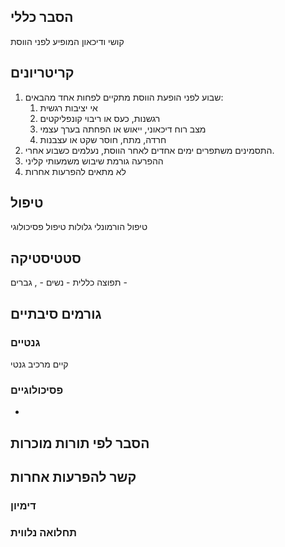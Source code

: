 ## הסבר כללי 
קושי ודיכאון המופיע לפני הווסת

## קריטריונים
1. שבוע לפני הופעת הווסת מתקיים לפחות אחד מהבאים:
	1. אי יציבות רגשית
	2. רגשנות, כעס או ריבוי קונפליקטים
	3. מצב רוח דיכאוני, ייאוש או הפחתה בערך עצמי
	4. חרדה, מתח, חוסר שקט או עצבנות
2. התסמינים משתפרים ימים אחדים לאחר הווסת, נעלמים כשבוע אחרי.
3. ההפרעה גורמת שיבוש משמעותי קליני
4. לא מתאים להפרעות אחרות
## טיפול
טיפול הורמונלי
גלולות
טיפול פסיכולוגי

## סטטיסטיקה
תפוצה כללית - 
נשים - , גברים - 
## גורמים סיבתיים
### גנטיים
קיים מרכיב גנטי
### פסיכולוגיים
* 
## הסבר לפי תורות מוכרות


## קשר להפרעות אחרות

### דימיון
### תחלואה נלווית
